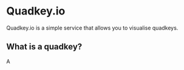 # Quadkey.io

Quadkey.io is a simple service that allows you to visualise quadkeys.

## What is a quadkey?

A
